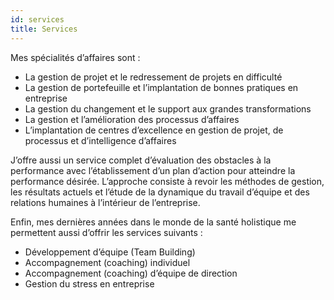 ```yaml
---
id: services
title: Services
---
```


Mes spécialités d’affaires sont :

- La gestion de projet et le redressement de projets en difficulté
- La gestion de portefeuille et l’implantation de bonnes pratiques en entreprise
- La gestion du changement et le support aux grandes transformations
- La gestion et l’amélioration des processus d’affaires
- L’implantation de centres d’excellence en gestion de projet, de processus et d’intelligence d’affaires

J’offre aussi un service complet d’évaluation des obstacles à la performance avec l’établissement d’un plan d’action pour atteindre la performance désirée. L’approche consiste à revoir les méthodes de gestion, les résultats actuels et l’étude de la dynamique du travail d’équipe et des relations humaines à l’intérieur de l’entreprise.

Enfin, mes dernières années dans le monde de la santé holistique me permettent aussi d’offrir les services suivants :

- Développement d’équipe (Team Building)
- Accompagnement (coaching) individuel
- Accompagnement (coaching) d’équipe de direction
- Gestion du stress en entreprise
